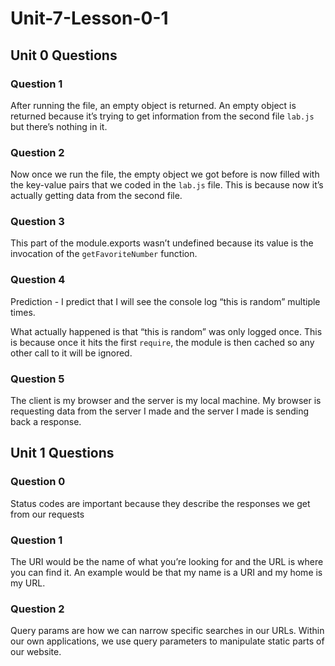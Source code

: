 # Unit-7-Lesson-0-1

## Unit 0 Questions 

### Question 1 

After running the file, an empty object is returned. An empty object is returned because it’s trying to get information from the second file `lab.js` but there’s nothing in it.

### Question 2 

Now once we run the file, the empty object we got before is now filled with the key-value pairs that we coded in the `lab.js` file. This is because now it’s actually getting data from the second file.

### Question 3 

This part of the module.exports wasn’t undefined because its value is the invocation of the `getFavoriteNumber` function.

### Question 4  

Prediction - I predict that I will see the console log “this is random” multiple times.

What actually happened is that “this is random” was only logged once. This is because once it hits the first `require`, the module is then cached so any other call to it will be ignored.

### Question 5  

The client is my browser and the server is my local machine. My browser is requesting data from the server I made and the server I made is sending back a response.

## Unit 1 Questions

### Question 0 

Status codes are important because they describe the responses we get from our requests

### Question 1

The URI would be the name of what you’re looking for and the URL is where you can find it. An example would be that my name is a URI and my home is my URL.

### Question 2

Query params are how we can narrow specific searches in our URLs. Within our own applications, we use query parameters to manipulate static parts of our website.
